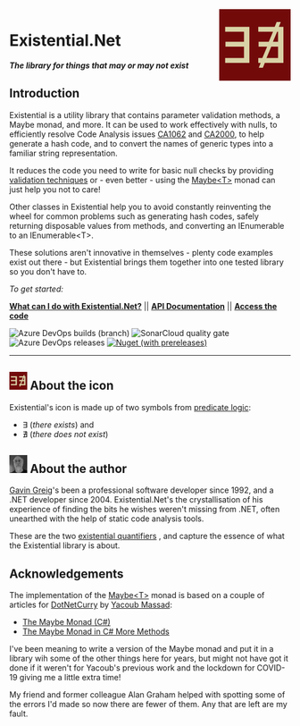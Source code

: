 ﻿<img align="right" width="128" height="128" src="images/Existential128.png">

# **Existential.Net**

***The library for things that may or may not exist***


## Introduction


Existential is a utility library that contains parameter validation methods, a Maybe monad, 
and more. It can be used to work effectively with nulls, to efficiently resolve Code Analysis 
issues [CA1062](xref:resolving_ca1062.md) and [CA2000](xref:resolving_ca2000.md), to help generate 
a hash code, and to convert the names of generic types into a familiar string representation.

It reduces the code you need to write for basic null checks by providing [validation
techniques](xref:using_validate.md) or - even better - using the 
[Maybe&lt;T&gt;](xref:using_maybe.md) monad can just help you not to care!

Other classes in Existential help you to avoid constantly reinventing the wheel for 
common problems such as generating hash codes, safely returning disposable values
from methods, and converting an IEnumerable to an IEnumerable&lt;T&gt;.

These solutions aren't innovative in themselves - plenty code examples exist out
there - but Existential brings them together into one tested library so you don't
have to. 

*To get started:*

**[What can I do with Existential.Net?](xref:intro.md)** || **[API Documentation](xref:index.md)** || **[Access the code](https://dev.azure.com/ggreig/_git/Existential)**

<img alt="Azure DevOps builds (branch)" src="https://img.shields.io/azure-devops/build/ggreig/Existential/7">
<img alt="SonarCloud quality gate" src="https://sonarcloud.io/api/project_badges/measure?project=ggreig_Existential&metric=alert_status">
<img alt="Azure DevOps releases" src="https://img.shields.io/azure-devops/release/ggreig/9c4fc971-bef3-428a-ab81-cf30a24bea74/1/1">
<a href="https://www.nuget.org/packages/Existential.Net/"><img alt="Nuget (with prereleases)" src="https://img.shields.io/nuget/vpre/Existential.Net"></a>

---


## ![Existential icon](images/Existential32.png) About the icon

Existential's icon is made up of two symbols from 
[predicate logic](https://en.wikipedia.org/wiki/First-order_logic): 
* &#8707; (*there exists*) and 
* &#8708; (*there does not exist*)

## [![Existential icon](images/gg_greyscale32.jpg)](http://www.ggreig.com/) About the author
[Gavin Greig](http://www.ggreig.com/)'s been a professional software developer since 1992, 
and a .NET developer since 2004. Existential.Net's the crystallisation of his experience of
finding the bits he wishes weren't missing from .NET, often unearthed with the help of static
code analysis tools.

These are the two
[existential quantifiers](https://en.wikipedia.org/wiki/Existential_quantification)
, and capture the essence of what the Existential library is about.

## Acknowledgements
The implementation of the [Maybe&lt;T&gt;](xref:using_maybe.md) monad is based on a
couple of articles for 
[DotNetCurry](https://www.dotnetcurry.com/)
 by [Yacoub Massad](https://www.dotnetcurry.com/author/yacoub-massad):
* [The Maybe Monad (C#)](https://www.dotnetcurry.com/patterns-practices/1510/maybe-monad-csharp)
* [The Maybe Monad in C# More Methods](https://www.dotnetcurry.com/patterns-practices/1526/maybe-monad-csharp-examples)

I've been meaning to write a version of the Maybe monad and put it in a library wih some of
the other things here for years, but might not have got it done if it weren't for Yacoub's
previous work and the lockdown for COVID-19 giving me a little extra time!

My friend and former colleague Alan Graham helped with spotting some of the errors I'd made
so now there are fewer of them. Any that are left are my fault.

